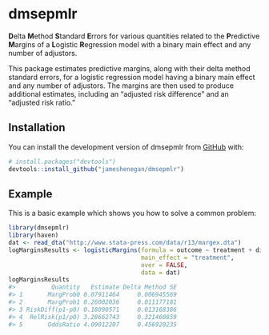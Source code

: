
<!-- README.md is generated from README.Rmd. Please edit that file -->

# dmsepmlr

<!-- badges: start -->

<!-- badges: end -->

**D**elta **M**ethod **S**tandard **E**rrors for various quantities
related to the **P**redictive **M**argins of a **L**ogistic
**R**egression model with a binary main effect and any number of
adjustors.

This package estimates predictive margins, along with their delta method
standard errors, for a logistic regression model having a binary main
effect and any number of adjustors. The margins are then used to produce
additional estimates, including an “adjusted risk difference” and an
“adjusted risk ratio.”

## Installation

You can install the development version of dmsepmlr from
[GitHub](https://github.com/) with:

``` r
# install.packages("devtools")
devtools::install_github("jameshenegan/dmsepmlr")
```

## Example

This is a basic example which shows you how to solve a common problem:

``` r
library(dmsepmlr)
library(haven)
dat <- read_dta("http://www.stata-press.com/data/r13/margex.dta")
logMarginsResults <- logisticMargins(formula = outcome ~ treatment + distance,
                                     main_effect = "treatment",
                                     over = FALSE,
                                     data = dat)
logMarginsResults
#>          Quantity   Estimate Delta Method SE
#> 1       MargProb0 0.07911464     0.006945569
#> 2       MargProb1 0.26002036     0.011177181
#> 3 RiskDiff(p1-p0) 0.18090571     0.013168386
#> 4  RelRisk(p1/p0) 3.28662743     0.321460859
#> 5       OddsRatio 4.09012207     0.456920235
```
